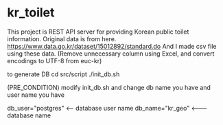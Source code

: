 # kr_toilet
This project is REST API server for providing Korean public toilet information.
Original data is from here. https://www.data.go.kr/dataset/15012892/standard.do
And I made csv file using these data. (Remove unnecessary column using Excel, and convert encodings to UTF-8 from euc-kr)

to generate DB
cd src/script
./init_db.sh

(PRE_CONDITION)
modify init_db.sh and change db name you have and user name you have

db_user="postgres" <-- database user name
db_name="kr_geo" <--- database name
